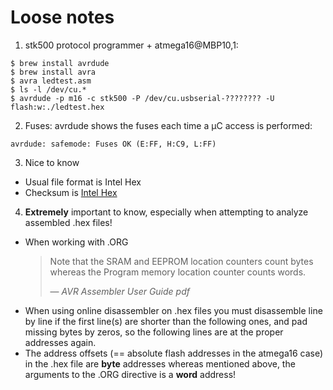 # Loose notes
1. stk500 protocol programmer + atmega16@MBP10,1:
  ```
  $ brew install avrdude
  $ brew install avra
  $ avra ledtest.asm
  $ ls -l /dev/cu.*
  $ avrdude -p m16 -c stk500 -P /dev/cu.usbserial-???????? -U flash:w:./ledtest.hex
  ```
2. Fuses: avrdude shows the fuses each time a µC access is performed:
  ```
  avrdude: safemode: Fuses OK (E:FF, H:C9, L:FF)
  ```
3. Nice to know
  + Usual file format is Intel Hex
  + Checksum is [Intel Hex](https://en.wikipedia.org/wiki/Intel_HEX#Checksum_calculation)
4. __Extremely__ important to know, especially when attempting to analyze assembled .hex files!
  + When working with .ORG
    > Note that the SRAM and EEPROM location counters count bytes whereas the Program memory location counter counts words.
    >
    > &mdash; <cite>AVR Assembler User Guide pdf</cite>
  + When using online disassembler on .hex files you must disassemble line by line if the first line(s) are shorter than the following ones, and pad missing bytes by zeros, so the following lines are at the proper addresses again.
  + The address offsets (== absolute flash addresses in the atmega16 case) in the .hex file are __byte__ addresses whereas mentioned above, the arguments to the .ORG directive is a __word__ address!
